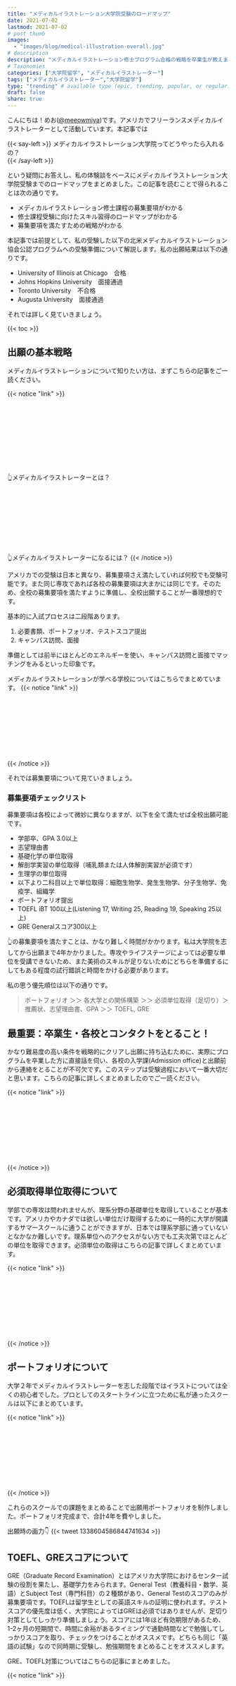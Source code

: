 ```yaml
---
title: "メディカルイラストレーション大学院受験のロードマップ"
date: 2021-07-02
lastmod: 2021-07-02
# post thumb
images:
  - "images/blog/medical-illustration-overall.jpg"
# description
description: "メディカルイラストレーション修士プログラム合格の戦略を卒業生が教えます！"
# Taxonomies
categories: ["大学院留学", "メディカルイラストレーター"]
tags: ["メディカルイラストレーター","大学院留学"]
type: "trending" # available type (epic, trending, popular, or regular)
draft: false
share: true
---
```


こんにちは！めお(<u><a href="https://twitter.com/meeowmiya" target="_blank">@meeowmiya</a></u>)です。アメリカでフリーランスメディカルイラストレーターとして活動しています。本記事では

{{< say-left >}}
メディカルイラストレーション大学院ってどうやったら入れるの？	
{{< /say-left >}}

という疑問にお答えし、私の体験談をベースにメディカルイラストレーション大学院受験までのロードマップをまとめました。この記事を読むことで得られることは次の通りです。

* メディカルイラストレーション修士課程の募集要項がわかる
* 修士課程受験に向けたスキル習得のロードマップがわかる
* 募集要項を満たすための戦略がわかる

本記事では前提として、私の受験した以下の北米メディカルイラストレーション協会公認プログラムへの受験準備について解説します。私の出願結果は以下の通りです。

* University of Illinois at Chicago　合格
* Johns Hopkins University　面接通過　
* Toronto University　不合格
* Augusta University　面接通過

それでは詳しく見ていきましょう。

{{< toc >}}

## 出願の基本戦略

メディカルイラストレーションについて知りたい方は、まずこちらの記事をご一読ください。

{{< notice "link" >}}
<div class="iframely-embed"><div class="iframely-responsive" style="height: 140px; padding-bottom: 0;"><a href="https://menglish.jp/post/medical-illustration-concept/" data-iframely-url="//cdn.iframe.ly/W1XCkS0?iframe=card-small"></a></div></div><script async src="//cdn.iframe.ly/embed.js" charset="utf-8"></script><br>
👆メディカルイラストレーターとは？<br><br>
<div class="iframely-embed"><div class="iframely-responsive" style="height: 140px; padding-bottom: 0;"><a href="https://menglish.jp/post/medical-illustration-tier/" data-iframely-url="//cdn.iframe.ly/0tUQpsS?iframe=card-small"></a></div></div><script async src="//cdn.iframe.ly/embed.js" charset="utf-8"></script>
👆メディカルイラストレーターになるには？
{{< /notice >}}

アメリカでの受験は日本と異なり、募集要項さえ満たしていれば何校でも受験可能です。また同じ専攻であれば各校の募集要項は大まかには同じです。そのため、全校の募集要項を満たすように準備し、全校出願することが一番理想的です。

基本的に入試プロセスは二段階あります。

1. 必要書類、ポートフォリオ、テストスコア提出
2. キャンパス訪問、面接

準備としては前半にほとんどのエネルギーを使い、キャンパス訪問と面接でマッチングをみるといった印象です。

メディカルイラストレーションが学べる学校についてはこちらでまとめています。
{{< notice "link" >}}
<div class="iframely-embed"><div class="iframely-responsive" style="height: 140px; padding-bottom: 0;"><a href="https://menglish.jp/post/medical-illustration-school/" data-iframely-url="//cdn.iframe.ly/pTt5ZKU?iframe=card-small"></a></div></div><script async src="//cdn.iframe.ly/embed.js" charset="utf-8"></script>
{{< /notice >}}

それでは募集要項について見ていきましょう。

### 募集要項チェックリスト

募集要項は各校によって微妙に異なりますが、以下を全て満たせば全校出願可能です。

* 学部卒、GPA 3.0以上
* 志望理由書
* 基礎化学の単位取得
* 解剖学実習の単位取得（哺乳類または人体解剖実習が必須です）
* 生理学の単位取得
* 以下より二科目以上で単位取得：細胞生物学、発生生物学、分子生物学、免疫学、組織学
* ポートフォリオ提出
* TOEFL iBT 100以上(Listening 17, Writing 25, Reading 19, Speaking 25以上)
* GRE Generalスコア300以上 

👆の募集要項を満たすことは、かなり難しく時間がかかります。私は大学院を志してから出願まで4年かかりました。専攻やライフステージによっては必要な単位を受講できないため、また美術のスキルが足りないためにどちらを準備するにしてもある程度の試行錯誤と時間をかける必要があります。


私の思う優先順位は以下の通りです。

> ポートフォリオ ＞＞ 各大学との関係構築 ＞＞ 必須単位取得（足切り）＞ 推薦状、志望理由書、GPA ＞＞ TOEFL, GRE

## 最重要：卒業生・各校とコンタクトをとること！

かなり難易度の高い条件を戦略的にクリアし出願に持ち込むために、実際にプログラムを卒業した方に直接話を伺い、各校の入学課(Admission office)と出願前から連絡をとることが不可欠です。このステップは受験過程において一番大切だと思います。こちらの記事に詳しくまとめましたのでご一読ください。

{{< notice "link" >}}
<div class="iframely-embed"><div class="iframely-responsive" style="height: 140px; padding-bottom: 0;"><a href="https://menglish.jp/post/medical-illustration-contact/" data-iframely-url="//cdn.iframe.ly/I27m3Cv?iframe=card-small"></a></div></div><script async src="//cdn.iframe.ly/embed.js" charset="utf-8"></script>
{{< /notice >}}

## 必須取得単位取得について

学部での専攻は問われませんが、理系分野の基礎単位を取得していることが基本です。アメリカやカナダでは欲しい単位だけ取得するために一時的に大学が開講するサマースクールに通うことができますが、日本では理系学部に通っていないとなかなか難しいです。理系単位へのアクセスがない方でも工夫次第でほとんどの単位を取得できます。必須単位の取得はこちらの記事で詳しくまとめています。

{{< notice "link" >}}
<div class="iframely-embed"><div class="iframely-responsive" style="height: 140px; padding-bottom: 0;"><a href="https://menglish.jp/post/medical-illustration-credit/" data-iframely-url="//cdn.iframe.ly/252MeGY?iframe=card-small"></a></div></div><script async src="//cdn.iframe.ly/embed.js" charset="utf-8"></script>
{{< /notice >}}

## ポートフォリオについて

大学２年でメディカルイラストレーターを志した段階ではイラストについては全くの初心者でした。プロとしてのスタートラインに立つために私が通ったスクールは以下にまとめています。

{{< notice "link" >}}
<div class="iframely-embed"><div class="iframely-responsive" style="height: 140px; padding-bottom: 0;"><a href="https://menglish.jp/post/illustration-school/" data-iframely-url="//cdn.iframe.ly/M8clIPV?iframe=card-small"></a></div></div><script async src="//cdn.iframe.ly/embed.js" charset="utf-8"></script>
{{< /notice >}}

これらのスクールでの課題をまとめることで出願用ポートフォリオを制作しました。ポートフォリオ完成まで、合計4年を費やしました。

出願時の画力👇
{{< tweet 1338604586844741634 >}}


<!-- 【有料記事】出願時に提出したポートフォリオはこちらで公開しています -->

## TOEFL、GREスコアについて

GRE（Graduate Record Examination）とはアメリカ大学院におけるセンター試験の役割を果たし、基礎学力をみられます。General Test（教養科目・数学、英語）とSubject Test（専門科目）の２種類があり、General Testのスコアのみが募集要項です。TOEFLは留学生としての英語スキルの証明に使われます。テストスコアの優先度は低く、大学院によってはGREは必須ではありませんが、足切り対策としてしっかり準備しましょう。スコアには1年ほど有効期限があるため、1-2ヶ月の短期間で、時間に余裕があるタイミングで通勤時間などで勉強してしっかりスコアを取り、チェックをつけることがオススメです。どちらも同じ「英語の試験」なので同時期に受験し、勉強期間をまとめることをオススメします。

GRE、TOEFL対策についてはこちらの記事にまとめました。

{{< notice "link" >}}
<div class="iframely-embed"><div class="iframely-responsive" style="height: 140px; padding-bottom: 0;"><a href="https://menglish.jp/post/toefl-gre/" data-iframely-url="//cdn.iframe.ly/BHTKkMc?iframe=card-small"></a></div></div><script async src="//cdn.iframe.ly/embed.js" charset="utf-8"></script>
{{< /notice >}}

## 志望理由書（Personal Statement）について

1. これまでの略歴
2. 何を学んできて何が強みか
3. なぜ大学院で勉強したいのか
4. 大学院があなたを生徒にすることでどのようなメリットがあるか

など、ある程度決まった内容を１枚にまとめます。


簡潔かつ説得力がある内容に「大学院で勉強したい！」というパッションを盛り込む必要があります。私は海外在住のメンターを通して三ヶ月ほどかけてブラッシュアップしました。

<!-- 【有料記事】実際に提出したPersonal Statementをこちらで公開しています -->


SoPについての理解を深めるための役立ちリンクを以下にまとめました。海外大学院留学に特化した情報発信プラットフォームXPlaneでは現役留学生と受験生をマッチングし、SoPの執筆支援を行う執筆支援プロジェクトを行っているようです（リンクを見つけ次第追記します）。

<div class="iframely-embed"><div class="iframely-responsive" style="height: 140px; padding-bottom: 0;"><a href="http://xplane.seldoon.net/application-prep/essay-prep/" data-iframely-url="//cdn.iframe.ly/3oTYr0P"></a></div></div><script async src="//cdn.iframe.ly/embed.js" charset="utf-8"></script>

<br>

<div style="max-width: 77vh;"><div style="left: 0; width: 100%; height: 0; position: relative; padding-bottom: 129.4118%;"><iframe src="https://docs.google.com/viewer?embedded=true&amp;url=https%3A%2F%2Fkatogroup.riken.jp%2Fpdfs%2FSoP-advice.pdf" style="top: 0; left: 0; width: 100%; height: 100%; position: absolute; border: 0;" allowfullscreen></iframe></div></div>


## 推薦状について


メディカルイラストレーションは修士から本格的に始まるプログラムということもあり、それまでの研究経験やコネが最重要視されないかなり特殊な専攻です。コネが最重視されないため、執筆者の経歴よりも自分のことを理解してくれている人に充実した推薦状を書いていただく方が重要です。推薦状は以上のうち１校（UIC）のみ募集要項に入っています。特に日本人の方に英語となると時間がかかるため、最低でも３ヶ月ほど余裕を持って執筆をお願いすることをオススメします。私の推薦状は以下の三方から頂きました。

* 指導教官
* 美術講師
* イラスト案件を頂いたクライアント

フォーマットがある程度決まっており、以下の内容をそれぞれ1枚にまとめて封をした状態で出願します（受験者は基本的に推薦状を見ることはできません）。

1. 推薦者略歴
2. 受験者との関係性はどのようなものか
3. 受験者の強みは何か
4. 受験者の弱みは何であり、どう改善でき、入学後どのような影響があるか
5. 受験者を評価する上で参考にしたグループは何か

### 面接について

キャンパス訪問までは合格通知から日数が少なかったため、Skypeでの面接となりました。主にデッサンにおける弱みについて聞かれ、どのように大学院生活に影響するか、どのように克服するかを聞かれました。キャンパス訪問は通常まる1日かけて行われ、人柄やマッチングをみられます。先輩や先生方の合議制で最終合格者を決めるため、参加しなかったことは大きなディスアドバンテージになり、実際面接で２校落ちました（情報を事前に手に入れられなかったのも今となっては惜しいと感じます）。

## まとめ

以上「メディカルイラストレーション大学院受験のロードマップ」でした！人口は少ないですが、だからこそ人生をかけられる魅力的なキャリアパスです。イラストレーターとしての選択肢として、参考になればと思います。